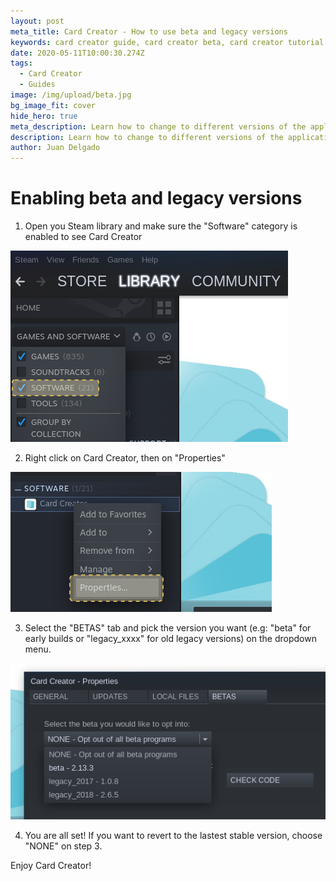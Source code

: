 ```yaml
---
layout: post
meta_title: Card Creator - How to use beta and legacy versions
keywords: card creator guide, card creator beta, card creator tutorial
date: 2020-05-11T10:00:30.274Z
tags:
  - Card Creator
  - Guides
image: /img/upload/beta.jpg
bg_image_fit: cover
hide_hero: true
meta_description: Learn how to change to different versions of the application
description: Learn how to change to different versions of the application
author: Juan Delgado
---
```


# Enabling beta and legacy versions

1) Open you Steam library and make sure the "Software" category is enabled to see Card Creator

![](/img/upload/1129108624_preview_01.png)


2) Right click on Card Creator, then on "Properties"

![](/img/upload/1129108624_preview_02.png)

3) Select the "BETAS" tab and pick the version you want (e.g: "beta" for early builds or "legacy_xxxx" for old legacy versions) on the dropdown menu.

![](/img/upload/1129108624_preview_03.png)

4) You are all set! If you want to revert to the lastest stable version, choose "NONE" on step 3.

Enjoy Card Creator!
